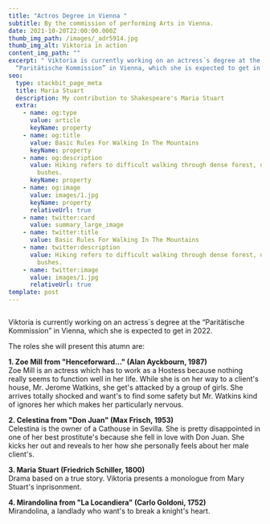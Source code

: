 ```yaml
---
title: "Actros Degree in Vienna "
subtitle: By the commission of performing Arts in Vienna.
date: 2021-10-20T22:00:00.000Z
thumb_img_path: /images/_adr5914.jpg
thumb_img_alt: Viktoria in action
content_img_path: ""
excerpt: " Viktoria is currently working on an actress´s degree at the
  “Paritätische Kommission” in Vienna, which she is expected to get in 2022."
seo:
  type: stackbit_page_meta
  title: Maria Stuart
  description: My contribution to Shakespeare's Maria Stuart
  extra:
    - name: og:type
      value: article
      keyName: property
    - name: og:title
      value: Basic Rules For Walking In The Mountains
      keyName: property
    - name: og:description
      value: Hiking refers to difficult walking through dense forest, undergrowth, or
        bushes.
      keyName: property
    - name: og:image
      value: images/1.jpg
      keyName: property
      relativeUrl: true
    - name: twitter:card
      value: summary_large_image
    - name: twitter:title
      value: Basic Rules For Walking In The Mountains
    - name: twitter:description
      value: Hiking refers to difficult walking through dense forest, undergrowth, or
        bushes.
    - name: twitter:image
      value: images/1.jpg
      relativeUrl: true
template: post
---
```

![]()

 Viktoria is currently working on an actress´s degree at the “Paritätische Kommission” in Vienna, which she is expected to get in 2022.

The roles she will present this atumn are: 

**1. Zoe Mill from "Henceforward..." (Alan Ayckbourn, 1987)** \
Zoe Mill is an actress which has to work as a Hostess because nothing really seems to function well in her life. While she is on her way to a client's house, Mr. Jerome Watkins, she get's attacked by a group of girls. She arrives totally shocked and want's to find some safety but Mr. Watkins kind of ignores her which makes her particularly nervous. 



**2. Celestina from "Don Juan" (Max Frisch, 1953)**  \
Celestina is the owner of a Cathouse in Sevilla. She is pretty disappointed in one of her best prostitute's because she fell in love with Don Juan. She kicks her out and reveals to her how she personally feels about her male client's. 



**3. Maria Stuart (Friedrich Schiller, 1800)** \
Drama based on a true story. Viktoria presents a monologue from Mary Stuart's inprisonment. 



**4. Mirandolina from "La Locandiera" (Carlo Goldoni, 1752)** \
Mirandolina, a landlady who want's to break a knight's heart.